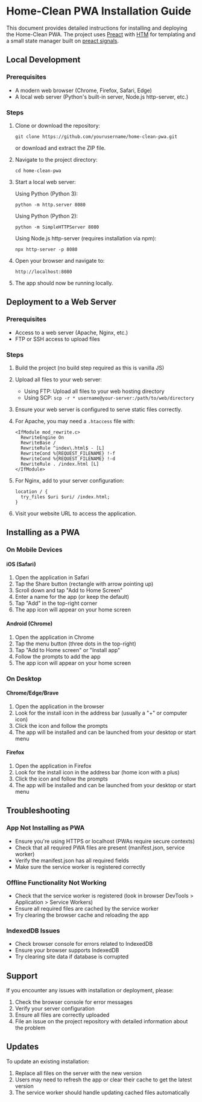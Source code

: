 # Home-Clean PWA Installation Guide

This document provides detailed instructions for installing and deploying the Home-Clean PWA.
The project uses [Preact](https://preactjs.com/) with [HTM](https://github.com/developit/htm) for templating and a small state
manager built on [preact signals](https://preactjs.com/guide/v10/signals/).

## Local Development

### Prerequisites

- A modern web browser (Chrome, Firefox, Safari, Edge)
- A local web server (Python's built-in server, Node.js http-server, etc.)

### Steps

1. Clone or download the repository:
   ```
   git clone https://github.com/yourusername/home-clean-pwa.git
   ```
   or download and extract the ZIP file.

2. Navigate to the project directory:
   ```
   cd home-clean-pwa
   ```

3. Start a local web server:

   Using Python (Python 3):
   ```
   python -m http.server 8080
   ```

   Using Python (Python 2):
   ```
   python -m SimpleHTTPServer 8080
   ```

   Using Node.js http-server (requires installation via npm):
   ```
   npx http-server -p 8080
   ```

4. Open your browser and navigate to:
   ```
   http://localhost:8080
   ```

5. The app should now be running locally.

## Deployment to a Web Server

### Prerequisites

- Access to a web server (Apache, Nginx, etc.)
- FTP or SSH access to upload files

### Steps

1. Build the project (no build step required as this is vanilla JS)

2. Upload all files to your web server:
   - Using FTP: Upload all files to your web hosting directory
   - Using SCP: `scp -r * username@your-server:/path/to/web/directory`

3. Ensure your web server is configured to serve static files correctly.

4. For Apache, you may need a `.htaccess` file with:
   ```
   <IfModule mod_rewrite.c>
     RewriteEngine On
     RewriteBase /
     RewriteRule ^index\.html$ - [L]
     RewriteCond %{REQUEST_FILENAME} !-f
     RewriteCond %{REQUEST_FILENAME} !-d
     RewriteRule . /index.html [L]
   </IfModule>
   ```

5. For Nginx, add to your server configuration:
   ```
   location / {
     try_files $uri $uri/ /index.html;
   }
   ```

6. Visit your website URL to access the application.

## Installing as a PWA

### On Mobile Devices

#### iOS (Safari)

1. Open the application in Safari
2. Tap the Share button (rectangle with arrow pointing up)
3. Scroll down and tap "Add to Home Screen"
4. Enter a name for the app (or keep the default)
5. Tap "Add" in the top-right corner
6. The app icon will appear on your home screen

#### Android (Chrome)

1. Open the application in Chrome
2. Tap the menu button (three dots in the top-right)
3. Tap "Add to Home screen" or "Install app"
4. Follow the prompts to add the app
5. The app icon will appear on your home screen

### On Desktop

#### Chrome/Edge/Brave

1. Open the application in the browser
2. Look for the install icon in the address bar (usually a "+" or computer icon)
3. Click the icon and follow the prompts
4. The app will be installed and can be launched from your desktop or start menu

#### Firefox

1. Open the application in Firefox
2. Look for the install icon in the address bar (home icon with a plus)
3. Click the icon and follow the prompts
4. The app will be installed and can be launched from your desktop or start menu

## Troubleshooting

### App Not Installing as PWA

- Ensure you're using HTTPS or localhost (PWAs require secure contexts)
- Check that all required PWA files are present (manifest.json, service worker)
- Verify the manifest.json has all required fields
- Make sure the service worker is registered correctly

### Offline Functionality Not Working

- Check that the service worker is registered (look in browser DevTools > Application > Service Workers)
- Ensure all required files are cached by the service worker
- Try clearing the browser cache and reloading the app

### IndexedDB Issues

- Check browser console for errors related to IndexedDB
- Ensure your browser supports IndexedDB
- Try clearing site data if database is corrupted

## Support

If you encounter any issues with installation or deployment, please:

1. Check the browser console for error messages
2. Verify your server configuration
3. Ensure all files are correctly uploaded
4. File an issue on the project repository with detailed information about the problem

## Updates

To update an existing installation:

1. Replace all files on the server with the new version
2. Users may need to refresh the app or clear their cache to get the latest version
3. The service worker should handle updating cached files automatically

